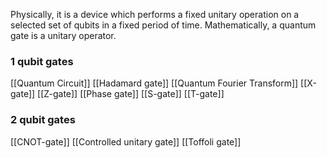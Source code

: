 Physically, it is a device which performs a fixed unitary operation on a selected set of qubits in a fixed period of time.
Mathematically, a quantum gate is a unitary operator.

### 1 qubit gates
[[Quantum Circuit]]
[[Hadamard gate]]
[[Quantum Fourier Transform]]
[[X-gate]]
[[Z-gate]]
[[Phase gate]]
[[S-gate]]
[[T-gate]]

### 2 qubit gates
[[CNOT-gate]]
[[Controlled unitary gate]]
[[Toffoli gate]]